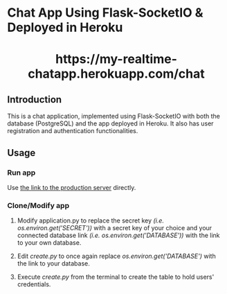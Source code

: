 # Chat App Using Flask-SocketIO & Deployed in Heroku
<h1 align="center">
  https://my-realtime-chatapp.herokuapp.com/chat
</h1>

## Introduction
This is a chat application, implemented using Flask-SocketIO with both the database (PostgreSQL) and the app deployed in Heroku. It also has user registration and authentication functionalities.


## Usage
### Run app
Use [the link to the production server](https://my-realtime-chatapp.herokuapp.com/login) directly.

### Clone/Modify app
1. Modify application.py to replace the secret key *(i.e. os.environ.get('SECRET'))* with a secret key of your choice and your connected database link *(i.e. os.environ.get('DATABASE'))* with the link to your own database.

2. Edit *create.py* to once again replace *os.environ.get('DATABASE')* with the link to your database.

3. Execute *create.py* from the terminal to create the table to hold users' credentials.
